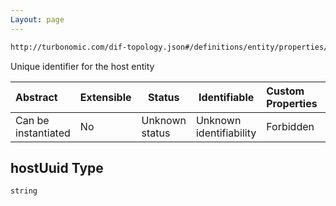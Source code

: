 ```yaml
---
Layout: page
---
```

```txt
http://turbonomic.com/dif-topology.json#/definitions/entity/properties/hostedOn/properties/hostUuid
```

Unique identifier for the host entity


| Abstract            | Extensible | Status         | Identifiable            | Custom Properties | Additional Properties | Access Restrictions | Defined In                                                                                   |
| :------------------ | ---------- | -------------- | ----------------------- | :---------------- | --------------------- | ------------------- | -------------------------------------------------------------------------------------------- |
| Can be instantiated | No         | Unknown status | Unknown identifiability | Forbidden         | Allowed               | none                | [dif-total-schema.schema.json\*](../out/dif-total-schema.schema.json "open original schema") |

## hostUuid Type

`string`
